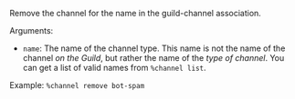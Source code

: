 Remove the channel for the name in the guild-channel association.

Arguments:
* `name`: The name of the channel type. This name is not the name of the channel *on the Guild*, but rather the name of the *type of channel*. You can get a list of valid names from `%channel list`.

Example: `%channel remove bot-spam`
